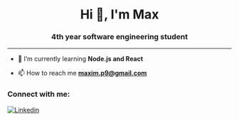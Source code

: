 <h1 align="center">Hi 👋, I'm Max</h1>
<h3 align="center">4th year software engineering student</h3>

---

- 🌱 I’m currently learning **Node.js and React**

- 📫 How to reach me **maxim.p9@gmail.com**

<h3 align="left">Connect with me:</h3>
<p align="left">
<a href="https://www.linkedin.com/in/max-pok/"><img alt="Linkedin" src="https://img.shields.io/badge/linkedin-0077B5?logo=linkedin&logoColor=white&style=for-the-badge" /></a>
</p>

